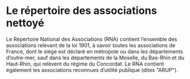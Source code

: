 # Le répertoire des associations nettoyé

Le Répertoire National des Associations (RNA) contient l’ensemble des associations relevant de la loi 1901, à savoir toutes les associations de France, dont le siège est déclaré en métropole ou dans les départements d’outre-mer, sauf dans les départements de la Moselle, du Bas-Rhin et du Haut-Rhin, qui relèvent du régime du Concordat. Le RNA contient également les associations reconnues d’utilité publique (dites "ARUP").
